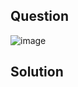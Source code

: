 ## Question

![image](https://github.com/user-attachments/assets/015831b0-d1ba-4bea-81ac-fc10b8e1c30e)

## Solution
